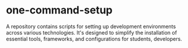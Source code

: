 # one-command-setup
A repository contains scripts for setting up development environments across various technologies. It's designed to simplify the installation of essential tools, frameworks, and configurations for students, developers.
